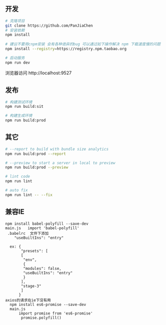 

## 开发
```bash
# 克隆项目
git clone https://github.com/PanJiaChen
# 安装依赖
npm install
   
# 建议不要用cnpm安装 会有各种诡异的bug 可以通过如下操作解决 npm 下载速度慢的问题
npm install --registry=https://registry.npm.taobao.org

# 启动服务
npm run dev
```
浏览器访问 http://localhost:9527

## 发布
```bash
# 构建测试环境
npm run build:sit

# 构建生成环境
npm run build:prod
```

## 其它
```bash
# --report to build with bundle size analytics
npm run build:prod --report

# --preview to start a server in local to preview
npm run build:prod --preview

# lint code
npm run lint

# auto fix
npm run lint -- --fix
```
## 兼容IE
    npm install babel-polyfill --save-dev
    main.js   import 'babel-polyfill'
     .babelrc  文件下添加
        "useBuiltIns": "entry"
        
      ex: {
           "presets": [
           [
            "env",
            {
            "modules": false,
            "useBuiltIns": "entry"
            }
           ],
           "stage-3"
           ]
          }
    axios的请求在ie下没有用 
      npm install es6-promise --save-dev
      main.js 
          import promise from 'es6-promise'
           promise.polyfill()